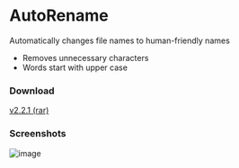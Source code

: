 # AutoRename
Automatically changes file names to human-friendly names
 * Removes unnecessary characters
 * Words start with upper case

### Download
[v2.2.1 (rar)](https://github.com/spixy/AutoRename/releases/download/2.2.1/AutoRename.rar)

### Screenshots
![image](https://cloud.githubusercontent.com/assets/4542110/13381078/60891840-de52-11e5-8e51-5f2ea65aeb61.png)
